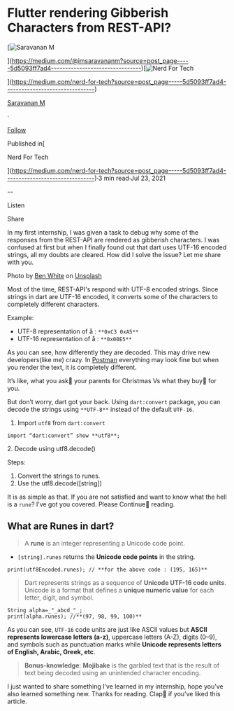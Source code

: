 Flutter rendering Gibberish Characters from REST-API?
=====================================================

[![Saravanan M](https://miro.medium.com/v2/resize:fill:88:88/1*fSLksJqmsL7E-IcsJXHrkw.jpeg)

](https://medium.com/@imsaravananm?source=post_page-----5d5093ff7ad4--------------------------------)[![Nerd For Tech](https://miro.medium.com/v2/resize:fill:48:48/1*53-lvCPnPV4sTOmvcITDxw.png)

](https://medium.com/nerd-for-tech?source=post_page-----5d5093ff7ad4--------------------------------)

[Saravanan M](https://medium.com/@imsaravananm?source=post_page-----5d5093ff7ad4--------------------------------)

·

[Follow](https://medium.com/m/signin?actionUrl=https%3A%2F%2Fmedium.com%2F_%2Fsubscribe%2Fuser%2F31a87164ab1a&operation=register&redirect=https%3A%2F%2Fmedium.com%2Fnerd-for-tech%2Fflutter-rendering-gibberish-characters-from-rest-api-5d5093ff7ad4&user=Saravanan+M&userId=31a87164ab1a&source=post_page-31a87164ab1a----5d5093ff7ad4---------------------post_header-----------)

Published in[

Nerd For Tech

](https://medium.com/nerd-for-tech?source=post_page-----5d5093ff7ad4--------------------------------)·3 min read·Jul 23, 2021

\--

Listen

Share

In my first internship, I was given a task to debug why some of the responses from the REST-API are rendered as gibberish characters. I was confused at first but when I finally found out that dart uses UTF-16 encoded strings, all my doubts are cleared. How did I solve the issue? Let me share with you.

Photo by [Ben White](https://unsplash.com/@benwhitephotography?utm_source=unsplash&utm_medium=referral&utm_content=creditCopyText) on [Unsplash](https://unsplash.com/s/photos/confused?utm_source=unsplash&utm_medium=referral&utm_content=creditCopyText)

Most of the time, REST-API's respond with UTF-8 encoded strings. Since strings in dart are UTF-16 encoded, it converts some of the characters to completely different characters.

Example:

*   UTF-8 representation of å : `**0xC3 0xA5**`
*   UTF-16 representation of å : `**0x00E5**`

As you can see, how differently they are decoded. This may drive new developers(like me) crazy. In [Postman](https://www.postman.com/) everything may look fine but when you render the text, it is completely different.

It’s like, what you ask🚗 your parents for Christmas Vs what they buy🎠 for you.

But don’t worry, dart got your back. Using `dart:convert` package, you can decode the strings using `**UTF-8**` instead of the default `UTF-16`.

1.  Import `utf8` from `dart:convert`

```
import “dart:convert” show **utf8**;
```

2\. Decode using utf8.decode()

Steps:

1.  Convert the strings to runes.
2.  Use the utf8.decode(\[string\])

It is as simple as that. If you are not satisfied and want to know what the hell is a `rune`? I’ve got you covered. Please Continue🎈 reading.

What are Runes in dart?
-----------------------

> A **rune** is an integer representing a Unicode code point.

*   `[string].runes` returns the **Unicode code points** in the string.

```
print(utf8Encoded.runes); // **for the above code : (195, 165)**
```

> Dart represents strings as a sequence of **Unicode UTF-16 code units**. Unicode is a format that defines a **unique numeric value** for each letter, digit, and symbol.

```
String alpha=_"_abcd_"_;   
print(alpha.runes); //**(97, 98, 99, 100)**
```

As you can see, `UTF-16` code units are just like ASCII values but **ASCII represents lowercase letters (a-z)**, uppercase letters (A-Z), digits (0–9), and symbols such as punctuation marks while **Unicode represents letters of English, Arabic, Greek, etc**.

> **Bonus-knowledge**: **Mojibake** is the garbled text that is the result of text being decoded using an unintended character encoding.

I just wanted to share something I’ve learned in my internship, hope you’ve also learned something new. Thanks for reading. Clap👏 if you've liked this article.